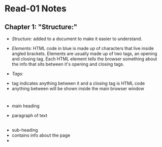 # Read-01 Notes

## Chapter 1: "Structure:"

- _Structure:_ added to a document to make it easier to understand.
- _Elements:_ HTML code in blue is made up of characters that live inside angled brackets. Elements are usually made up of two tags, an opening and closing tag. Each HTML element tells the browser something about the info that sits between it's opening and closing tags.
- _Tags:_
- <html> tag indicates anything between it and a closing </html> tag is HTML code
- <body> </body> anything between will be shown inside the main browser window
- <h1> </h1> main heading
- <p> </p> paragraph of text
- <h2> </h2> sub-heading
- <head> </head> contains info about the page
- <title> inside the head tag

- _Attributes:_ provide additional info about the contents of an element. They appear on the opening tag of the element and are made up of two parts: a name and a value, seperated by an equals sign
- _Name:_ indicates what kind of extra info you are supplying about the element's content. Written in lowercase
- _Value:_ the info or setting for the attribute. Should be placed in double quotes. Different attributes can have differenet values.

## Summary:
- HTML pages are text documents
- HTML uses tags (characters that sit inside angled brackets) to give the info they surround special meaning.
- Tags are often referred to as elements
- Tags usually come in pairs. The opening tags denotes the start of a piece of content, the closing tags denotes the end.
- Opening tags can carry attributes, which tell us more about the content of that element.
- Attributes require a name and a value
- To learn HTML, you need to know what tags are available for you to use, what they do, and where they can go.

## Chapter 8: "Extra Markup:"

- _DOCTYPES:_ each webpage should begin with a DOCTYPE declaration to tell a browser which version of HTML the page is using
- _<!-- -->:_ if you wnat to add a comment to your code that will not be visible in the user's browser, you can add the text between these characters.
- _ID Attribute:_ used to uniquely identify that element from other elements on the page. It's value should start with a letter or an underscore. Also known as _global attribute_, because it can be used on any element.
- _Class Attribute:_ it's value should describe the class it belongs to. (Ex:) <p class="important">
- _Block Elements:_ known as elements that will always appear to start on a new line in the browser window. 
- _Inline Elements:_ known as elements that will always appear to continue on the same line as their neighbouring elements.
- _Div:_ allows you to group a set of elements together in one block-level box. You might create a <div> element to contain all of the elements for the header of your site.
- _Span:_ acts like an inline equivalent of the <div> element. 
- _<iframe:>_ is like a little window that has been cut into your page and in that window you can see another page. Within iframe;   _src_ = specifies the URL of the page to show in the future
_height_ = height of the iframe in pixels
_width_ = width of the iframe in pixels
_seamless_ = can be applied when scrollbars are not desired.

- _<Meta>:_ lives inside the <head> element and contains info about that page.
## Summary:
- Doctypes tell browsers which version of HTML you're using.
- You can add comments to your code between the <!-- and --> markers
- The id and class attributes allow you to identify particular elements
- The <div> and span elements allow you to group block-level and inline elements together.

## Chapter 17: "HTML 5 Layout":

## Headers and Footers:
- can be used for: 
- main header or footer that appears at the top or bottom of every page on the site or for an individual <article> or <section> within the page.
- _<nav>_ element used to contain the major navigational blocks on the site such as the primary site navigation.
- _<article> acts as a container for any section of a page that could stand alone and potentially be syndicated.
- _<aside>_ has 2 purposes. Used inside an article element, it should contain info that is related to the article but not essential to it's overall meaning or used outside, it acts as a container for content that is related to the entire page.
- _<section>_ groups related content together and typically each section would have it's own heading.
- _<hgroup> group together a set of one or more <h1> through <h6> elements so that they are treated as one single heading.
- <figure>_ can be used to contain any content that is referenced from the main flow of an article. Not just images.

## Chapter 18: "Process & Design":

- Every website should be designed for the target audience, therefore it is important to understand who your target audience is. 
- After you start to understand the who of your website demographic, start considering the why. While some will simply chance across your website, most will visit for a specific reason. 
- It is unlikely that you will be able to list every reason why someone visits your site but you're looking for key tasks & motivations. This info can help guide your site designs.
- What info your visitors need: what information do they need in order to achieve their goals quickly and effectively?
- _Site Map:_ creating a diagram of the pages that will be used to structure the site, it will show how these pages can be grouped. 
- _Card Sorting:_ involves placing each piece of info that a visitor might need to know on a separate piece of paper and then organizing the related info into groups in order to determine where it will go on what page.
- _Wireframes:_ a simple sketch of key info that needs to go on each page of a site. It shows the hierachy of the info and how much space it might require.
- _Visual Hierarchy:_ use contrast to create a visual hierarchy that gets across your key message and helps users find what they are looking for. Size; larger elements will grab users' attention first. Color; foreground and background color can draw attention to key messages. Style; an element may be the same size and color as surrounding content but have a different style applied to it to make it stand out.

## Summary

- It's important to understand who your target audience is, why and what info they want to find and when they are likely to return.
- Site maps allow you to plan the structure of a site.
- Wireframes allow you to organize the info that will need to go on each page
- Design is about communication. Visual hierarchy helps visitors understand what you are trying to tell them.
- You can differentiate between pieces of info using size, color and style.
- You can use grouping and similarity to help simplify the info you present.

# JS Ch. 1: "The ABC Of Programming":

- _Script:_ a series of instruction that a computer can follow to achieve a goal.
- Once you know the goal of your script, you can work out the individual **tasks** needed to achieve it. Each individual task may be broken down into a sequence of **steps**. 
- To approach writing a script, break down your goal into a series of tasks and then work out each step needed to complete that task.

- How a browser sees a web page:
1.) receive a page as HTML code
2.) create a model of the page and store it in memory
3.) use a rendering engine to show the page on screen